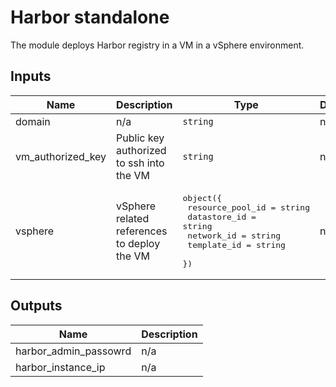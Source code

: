 # Harbor standalone

The module deploys Harbor registry in a VM in a vSphere environment.

<!-- BEGIN_TF_DOCS -->
<!-- This section will be overridden by terraform-docs. Do not change it.-->
## Inputs

| Name | Description | Type | Default | Required |
|------|-------------|------|---------|:--------:|
| domain | n/a | `string` | n/a | yes |
| vm\_authorized\_key | Public key authorized to ssh into the VM | `string` | n/a | yes |
| vsphere | vSphere related references to deploy the VM | <pre>object({<br>    resource_pool_id = string<br>    datastore_id = string<br>    network_id = string<br>    template_id = string<br>  })</pre> | n/a | yes |

## Outputs

| Name | Description |
|------|-------------|
| harbor\_admin\_passowrd | n/a |
| harbor\_instance\_ip | n/a |
<!-- END_TF_DOCS -->